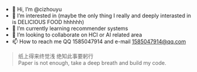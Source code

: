 - 👋 Hi, I’m @cizhouyu
- 👀 I’m interested in (maybe the only thing I really and deeply interasted in is DELICIOUS FOOD hhhhhh)
- 🌱 I’m currently learning recommender systems
- 💞️ I’m looking to collaborate on HCI or AI related area
- 📫 How to reach me QQ 1585047914 and e-mail 1585047914@qq.com
>纸上得来终觉浅 绝知此事要躬行                 
>Paper is not enough, take a deep breath and build my code.
<!---
cizhouyu/cizhouyu is a ✨ special ✨ repository because its `README.md` (this file) appears on your GitHub profile.
You can click the Preview link to take a look at your changes.
--->
